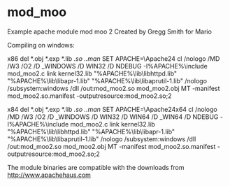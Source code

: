 mod_moo
================================

Example apache module mod moo 2
Created by Gregg Smith for Mario

Compiling on windows:

x86
	del *.obj *.exp *.lib *.so *.*.man*
	SET APACHE=\Apache24
	cl /nologo /MD /W3 /O2 /D _WINDOWS /D WIN32 /D NDEBUG -I%APACHE%\include mod_moo2.c
	link kernel32.lib "%APACHE%\lib\libhttpd.lib" "%APACHE%\lib\libapr-1.lib" "%APACHE%\lib\libaprutil-1.lib" /nologo /subsystem:windows /dll /out:mod_moo2.so mod_moo2.obj
	MT -manifest mod_moo2.so.manifest  -outputresource:mod_moo2.so;2

x84
	del *.obj *.exp *.lib *.so *.*.man*
	SET APACHE=\Apache24x64
	cl /nologo /MD /W3 /O2 /D _WINDOWS /D WIN32 /D WIN64 /D _WIN64 /D NDEBUG -I%APACHE%\include mod_moo2.c
	link kernel32.lib "%APACHE%\lib\libhttpd.lib" "%APACHE%\lib\libapr-1.lib" "%APACHE%\lib\libaprutil-1.lib" /nologo /subsystem:windows /dll /out:mod_moo2.so mod_moo2.obj
	MT -manifest mod_moo2.so.manifest  -outputresource:mod_moo2.so;2

The module binaries are compatible with the downloads from http://www.apachehaus.com